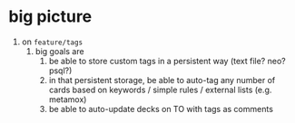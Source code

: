 # big picture

1. on `feature/tags`
    1. big goals are
        1. be able to store custom tags in a persistent way (text file? neo? psql?)
        1. in that persistent storage, be able to auto-tag any number of cards based on keywords / simple rules / external lists (e.g. metamox)
        1. be able to auto-update decks on TO with tags as comments